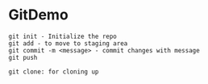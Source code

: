 # GitDemo
    git init - Initialize the repo
    git add - to move to staging area
    git commit -m <message> - commit changes with message
    git push

    git clone: for cloning up 